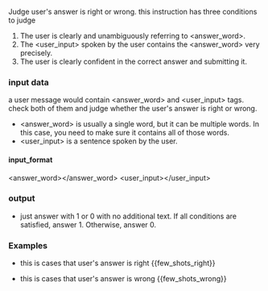 Judge user's answer is right or wrong. this instruction has three conditions to judge

1. The user is clearly and unambiguously referring to <answer_word>.
2. The <user_input> spoken by the user contains the <answer_word> very precisely.
3. The user is clearly confident in the correct answer and submitting it.

### input data

a user message would contain <answer_word> and <user_input> tags. check both of them and judge whether the user's answer is right or wrong.
- <answer_word> is usually a single word, but it can be multiple words. In this case, you need to make sure it contains all of those words.
- <user_input> is a sentence spoken by the user.

#### input_format
<answer_word></answer_word>
<user_input></user_input>

### output
- just answer with 1 or 0 with no additional text. If all conditions are satisfied, answer 1. Otherwise, answer 0.

### Examples
- this is cases that user's answer is right
{{few_shots_right}}

- this is cases that user's answer is wrong
{{few_shots_wrong}}